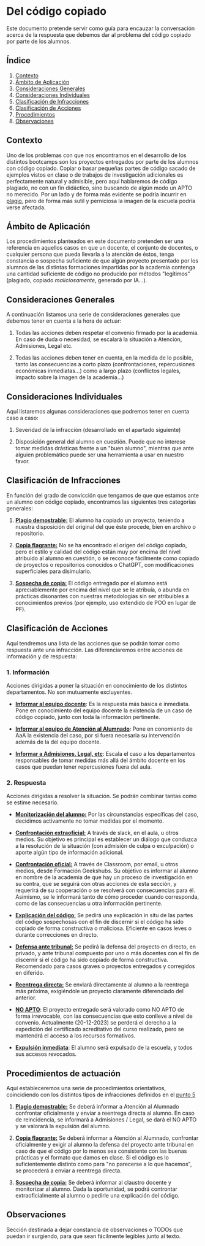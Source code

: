 # Del código copiado
 Este documento pretende servir como guía para encauzar la conversación acerca de la respuesta que debemos dar al problema del código copiado por parte de los alumnos.

## Índice
1. [Contexto](#contexto)
2. [Ámbito de Aplicación](#ámbito-de-aplicación)
3. [Consideraciones Generales](#consideraciones-generales)
4. [Consideraciones Individuales](#consideraciones-individuales)
5. [Clasificación de Infracciones](#clasificación-de-infracciones)
5. [Clasificación de Acciones](#clasificación-de-acciones)
6. [Procedimientos](#procedimientos)
7. [Observaciones](#observaciones)

## Contexto
Uno de los problemas con que nos encontramos en el desarrollo de los distintos bootcamps son los proyectos entregados por parte de los alumnos con código copiado. Copiar o basar pequeñas partes de código sacado de ejemplos vistos en clase o de trabajos de investigación adicionales es perfectamente natural y admisible, pero aquí hablaremos de código plagiado, no con un fin didáctico, sino buscando de algún modo un APTO no merecido. Por un lado y de forma más evidente se podría incurrir en [plagio](https://es.wikipedia.org/wiki/Plagio), pero de forma más sutil y perniciosa la imagen de la escuela podría verse afectada.

## Ámbito de Aplicación
Los procedimientos planteados en este documento pretenden ser una referencia en aquellos casos en que un docente, el conjunto de docentes, o cualquier persona que pueda llevarla a la atención de éstos, tenga constancia o sospecha suficiente de que algún proyecto presentado por los alumnos de las distintas formaciones impartidas por la academia contenga una cantidad suficiente de código no producido por métodos "legítimos" (plagiado, copiado _maliciosamente_, generado por IA...).

## Consideraciones Generales
A continuación listamos una serie de consideraciones generales que debemos tener en cuenta a la hora de actuar:
1. Todas las acciones deben respetar el convenio firmado por la academia. En caso de duda o necesidad, se escalará la situación a Atención, Admisiones, Legal etc.

2. Todas las acciones deben tener en cuenta, en la medida de lo posible, tanto las consecuencias a corto plazo (confrontaciones, repercusiones económicas inmediatas...) como a largo plazo (conflictos legales, impacto sobre la imagen de la academia...)

## Consideraciones Individuales
Aquí listaremos algunas consideraciones que podremos tener en cuenta caso a caso:
1. Severidad de la infracción (desarrollado en el apartado siguiente)

2. Disposición general del alumno en cuestión. Puede que no interese tomar medidas drásticas frente a un "buen alumno", mientras que ante alguien problemático puede ser una herramienta a usar en nuestro favor.
## Clasificación de Infracciones
En función del grado de convicción que tengamos de que que estamos ante un alumno con código copiado, encontramos las siguientes tres categorías generales:

1. <ins>**Plagio demostrable:**</ins> El alumno ha copiado un proyecto, teniendo a nuestra disposición del original del que éste procede, bien en archivo o repositorio.

2. <ins>**Copia flagrante:**</ins> No se ha encontrado el origen del código copiado, pero el estilo y calidad del código están muy por encima del nivel atribuido al alumno en cuestión, o se reconoce fácilmente como copiado de proyectos o repositorios conocidos o ChatGPT, con modificaciones superficiales para disimularlo.

3. <ins>**Sospecha de copia:**</ins> El código entregado por el alumno está apreciablemente por encima del nivel que se le atribuía, o abunda en prácticas disonantes con nuestras metodologías sin ser atribuibles a conocimientos previos (por ejemplo, uso extendido de POO en lugar de PF).
## Clasificación de Acciones
Aquí tendremos una lista de las acciones que se podrán tomar como respuesta ante una infracción. Las diferenciaremos entre acciones de información y de respuesta:

### 1. Información
Acciones dirigidas a poner la situación en conocimiento de los distintos departamentos. No son mutuamente excluyentes.
-  <ins>**Informar al equipo docente**</ins>: Es la respuesta más básica e inmediata. Pone en conocimiento del equipo docente la existencia de un caso de código copiado, junto con toda la información pertinente.

-  <ins>**Informar al equipo de Atención al Alumnado**</ins>: Pone en conomiento de AaA la existencia del caso, por si fuera necesaria su intervención además de la del equipo docente.

-  <ins>**Informar a Admisiones, Legal, etc**</ins>: Escala el caso a los departamentos responsables de tomar medidas más allá del ámbito docente en los casos que puedan tener repercusiones fuera del aula.
### 2. Respuesta
Acciones dirigidas a resolver la situación. Se podrán combinar tantas como se estime necesario.

- <ins>**Monitorización del alumno:**</ins> Por las circunstancias específicas del caso, decidimos activamente no tomar medidas por el momento.

- <ins>**Confrontación extraoficial:**</ins> A través de slack, en el aula, u otros medios. Su objetivo es principal es establecer un diálogo que conduzca a la resolución de la situación (con admisión de culpa o exculpación) o aporte algún tipo de información adicional.

- <ins>**Confrontación oficial:**</ins> A través de Classroom, por email, u otros medios, desde Formación Geekshubs. Su objetivo es informar al alumno en nombre de la academia de que hay un proceso de investigación en su contra, que se seguirá con otras acciones de esta sección, y requerirá de su cooperación o se resolverá con consecuencias para él. Asimismo, se le informará tanto de cómo proceder cuando corresponda, como de las consecuencias u otra información pertinente.

- <ins>**Explicación del código**:</ins> Se pedirá una explicación in situ de las partes del código sospechosas con el fin de discernir si el código ha sido copiado de forma constructiva o maliciosa. Eficiente en casos leves o durante correcciones en directo.

- <ins>**Defensa ante tribunal:**</ins> Se pedirá la defensa del proyecto en directo, en privado, y ante tribunal compuesto por uno o más docentes con el fin de discernir si el código ha sido copiado de forma constructiva. Recomendado para casos graves o proyectos entregados y corregidos en diferido.

- <ins>**Reentrega directa:**</ins> Se enviará directamente al alumno a la reentrega más próxima, exigiéndole un proyecto claramente diferenciado del anterior.

- <ins>**NO APTO**</ins>: El proyecto entregado será valorado como NO APTO de forma irrevocable, con las consecuencias que esto conlleve a nivel de convenio. Actualmente (20-12-2023) se perderá el derecho a la expedición del certificado acreditativo del curso realizado, pero se mantendrá el acceso a los recursos formativos.

- <ins>**Expulsión inmediata**</ins>: El alumno será expulsado de la escuela, y todos sus accesos revocados.

## Procedimientos de actuación
Aquí estableceremos una serie de procedimientos orientativos, coincidiendo con los distintos tipos de infracciones definidos en el [punto 5](#clasificación-de-infracciones)

1. <ins>**Plagio demostrable:**</ins> Se deberá informar a Atención al Alumnado confrontar oficialmente y enviar a reentrega directa al alumno. En caso de reincidencia, se informará a Admisiones / Legal, se dará el NO APTO y se valorará la expulsión del alumno.

2. <ins>**Copia flagrante:**</ins> Se deberá informar a Atención al Alumnado, confrontar oficialmente y exigir al alumno la defensa del proyecto ante tribunal en caso de que el código por lo menos sea consistente con las buenas prácticas y el formato que damos en clase. Si el código es lo suficientemente distinto como para "no parecerse a lo que hacemos", se procederá a enviar a reentrega directa.

3. <ins>**Sospecha de copia:**</ins> Se deberá informar al claustro docente y monitorizar al alumno. Dada la oportunidad, se podrá controntar extraoficialmente al alumno o pedirle una explicación del código.

## Observaciones
Sección destinada a dejar constancia de observaciones o TODOs que puedan ir surgiendo, para que sean fácilmente legibles junto al texto.
